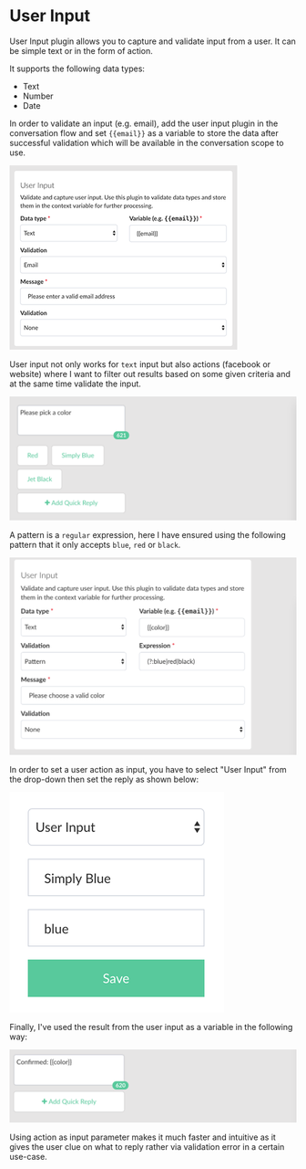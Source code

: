 # User Input

User Input plugin allows you to capture and validate input from a user. It can be simple text or in the form of action.

It supports the following data types:

* Text
* Number
* Date


In order to validate an input (e.g. email), add the user input plugin in the conversation flow and set `{{email}}` as a variable to store the data after successful validation which will be available in the conversation scope to use.

![](user-input-email.png)


User input not only works for `text` input but also actions (facebook or website) where I want to filter out results based on some given criteria and at the same time validate the input.

![](user-input-quick-reply.png)


A pattern is a `regular` expression, here I have ensured using the following pattern that it only accepts `blue`, `red` or `black`.

![](user-input-reply.png)


In order to set a user action as input, you have to select "User Input" from the drop-down then set the reply as shown below:

![](quick-reply-dialog.png)


Finally, I've used the result from the user input as a variable in the following way:

![](user-input-confirm.png)


Using action as input parameter makes it much faster and intuitive as it gives the user clue on what to reply rather via validation error in a certain use-case.